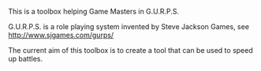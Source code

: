 This is a toolbox helping Game Masters in G.U.R.P.S.

G.U.R.P.S. is a role playing system invented by Steve Jackson Games, see
http://www.sjgames.com/gurps/


The current aim of this toolbox is to create a tool that can be used to
speed up battles.
